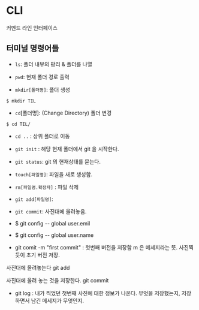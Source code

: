 # CLI

커멘드 라인 인터페이스



## 터미널 명령어들

- `ls`:  폴더 내부의 팡리 & 폴더를 나열
- `pwd`: 현재 폴더 경로 출력

- `mkdir[폴더명]`: 폴더 생성

```shell
$ mkdir TIL
```

- `cd`[폴더명]: (Change Directory)  폴더 변경 

```shell
$ cd TIL/
```

- `cd ..` : 상위 폴더로 이동 
- `git init` : 해당 현재 폴더에서 git 을 시작한다. 
- `git status`:  git 의 현재상태를 묻는다.
- `touch[파일명]`: 파일을 새로 생성함. 

- `rm[파일명.확장자]` : 파일 삭제 
- `git add[파일명]`: 
- `git commit`: 사진대에 올려놓음. 
- $ git config -- global user.emil
- $ git config -- global user.name
- git comit -m "first commit" : 첫번째 버전을 저장함 m 은 메세지라는 뜻. 사진찍듯이 초기 버전 저장. 



사진대에 올려놓는다 git add

사진대에 올려 놓는 것을 저장한다.  git commit



- git log : 내가 찍었던 첫번째 사진에 대한 정보가 나온다. 무엇을 저장했는지,  저장하면서 남긴 메세지가 무엇인지. 